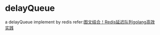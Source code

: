 # delayQueue

a delayQueue implement by redis
refer:[图文结合！Redis延迟队列golang高效实践](https://mp.weixin.qq.com/s/r3ayFm_7kD07AAShcQF8xA)